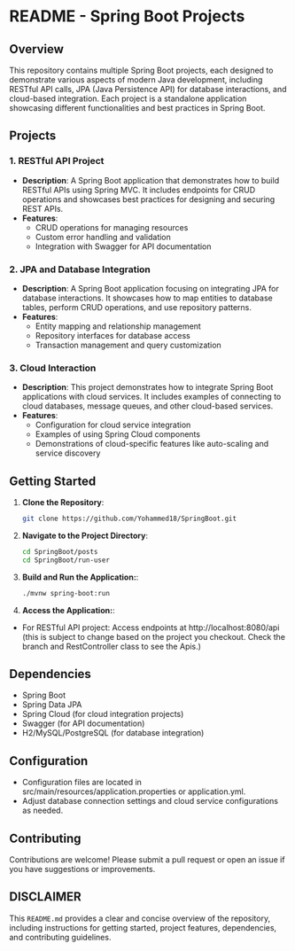 # README - Spring Boot Projects

## Overview

This repository contains multiple Spring Boot projects, each designed to demonstrate various aspects of modern Java development, including RESTful API calls, JPA (Java Persistence API) for database interactions, and cloud-based integration. Each project is a standalone application showcasing different functionalities and best practices in Spring Boot.

## Projects

### 1. **RESTful API Project**

- **Description**: A Spring Boot application that demonstrates how to build RESTful APIs using Spring MVC. It includes endpoints for CRUD operations and showcases best practices for designing and securing REST APIs.
- **Features**:
  - CRUD operations for managing resources
  - Custom error handling and validation
  - Integration with Swagger for API documentation

### 2. **JPA and Database Integration**

- **Description**: A Spring Boot application focusing on integrating JPA for database interactions. It showcases how to map entities to database tables, perform CRUD operations, and use repository patterns.
- **Features**:
  - Entity mapping and relationship management
  - Repository interfaces for database access
  - Transaction management and query customization

### 3. **Cloud Interaction**

- **Description**: This project demonstrates how to integrate Spring Boot applications with cloud services. It includes examples of connecting to cloud databases, message queues, and other cloud-based services.
- **Features**:
  - Configuration for cloud service integration
  - Examples of using Spring Cloud components
  - Demonstrations of cloud-specific features like auto-scaling and service discovery

## Getting Started

1. **Clone the Repository**:
   ```bash
   git clone https://github.com/Yohammed18/SpringBoot.git

2. **Navigate to the Project Directory**:
    ```bash
    cd SpringBoot/posts
    cd SpringBoot/run-user
3. **Build and Run the Application:**:
    ```bash
    ./mvnw spring-boot:run
4. **Access the Application:**:
- For RESTful API project: Access endpoints at http://localhost:8080/api (this is subject to change based on the project you checkout. Check the branch and RestController class to see the Apis.)

## Dependencies
- Spring Boot
- Spring Data JPA
- Spring Cloud (for cloud integration projects)
- Swagger (for API documentation)
- H2/MySQL/PostgreSQL (for database integration)

## Configuration
- Configuration files are located in src/main/resources/application.properties or application.yml.
- Adjust database connection settings and cloud service configurations as needed.

## Contributing
Contributions are welcome! Please submit a pull request or open an issue if you have suggestions or improvements.

## DISCLAIMER

This `README.md` provides a clear and concise overview of the repository, including instructions for getting started, project features, dependencies, and contributing guidelines.
